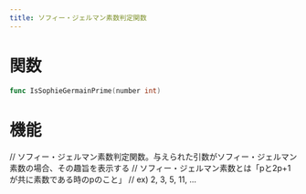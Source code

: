 ```yaml
---
title: ソフィー・ジェルマン素数判定関数
---
```

# 関数
```go
func IsSophieGermainPrime(number int)
```

# 機能
// ソフィー・ジェルマン素数判定関数。与えられた引数がソフィー・ジェルマン素数の場合、その趣旨を表示する
// ソフィー・ジェルマン素数とは「pと2p+1が共に素数である時のpのこと」
// ex) 2, 3, 5, 11, ...